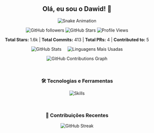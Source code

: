 <div align="center">
  <h2>Olá, eu sou o Dawid! 👋</h2>

  <!-- Animação da Cobrinha -->
  <p align="center">
    <img src="https://raw.githubusercontent.com/Dawid-01/Dawid-01/output/dist/snake.svg" alt="Snake Animation" />
  </p>

  <!-- Badges de Seguidores e Estrelas -->
  <p>
    <img src="https://img.shields.io/github/followers/Dawid-01?label=Followers&style=social" alt="GitHub followers" />
    <img src="https://img.shields.io/github/stars/Dawid-01?label=Stars&style=social" alt="GitHub Stars" />
    <img src="https://komarev.com/ghpvc/?username=Dawid-01&label=Profile%20Views&color=blue&style=flat" alt="Profile Views" />
  </p>

  <!-- Estatísticas Gerais -->
  <p>
    <b>Total Stars:</b> 1.6k | <b>Total Commits:</b> 413 | <b>Total PRs:</b> 4 | <b>Contributed to:</b> 5
  </p>

  <!-- Seção com Stats e Linguagens lado a lado -->
  <div style="display: flex; justify-content: center; gap: 20px;">
    <img src="https://github-readme-stats.vercel.app/api?username=Dawid-01&show_icons=true&theme=tokyonight&include_all_commits=true&count_private=true" alt="GitHub Stats" />
    <img src="https://github-readme-stats.vercel.app/api/top-langs/?username=Dawid-01&layout=compact&langs_count=6&theme=tokyonight" alt="Linguagens Mais Usadas" />
  </div>

  <!-- Gráfico de Contribuições -->
  <p align="center">
    <img src="https://github-readme-activity-graph.vercel.app/graph?username=Dawid-01&theme=github-compact" alt="GitHub Contributions Graph" />
  </p>

  <br/>

  <!-- Seção de Skills com as tecnologias específicas -->
  <h3>🛠️ Tecnologias e Ferramentas</h3>
  <p align="center">
    <img src="https://skillicons.dev/icons?i=python,php,js,html,css,mysql,linux,java" alt="Skills" />
  </p>

  <br/>

  <!-- Seção de Contribuições Recentes -->
  <h3>🌟 Contribuições Recentes</h3>
  <p align="center">
    <img src="https://streak-stats.demolab.com/?user=Dawid-01&theme=tokyonight" alt="GitHub Streak" />
  </p>

  <br/>

